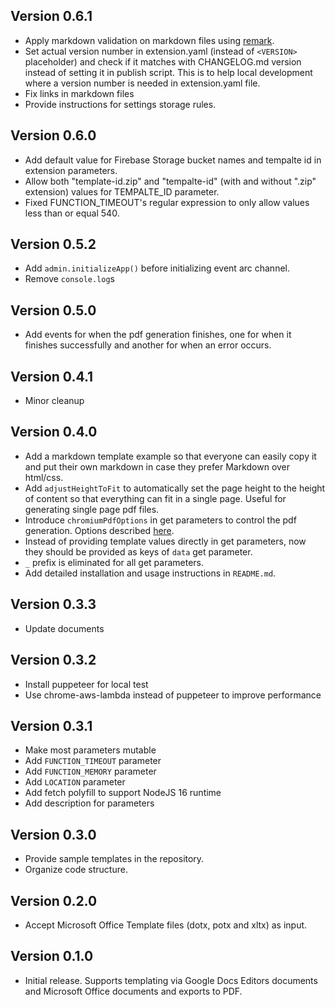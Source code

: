 ## Version 0.6.1

*   Apply markdown validation on markdown files using [remark](https://github.com/remarkjs/remark).
*   Set actual version number in extension.yaml (instead of `<VERSION>` placeholder) and check if it matches with CHANGELOG.md version instead of setting it in publish script. This is to help local development where a version number is needed in extension.yaml file.
*   Fix links in markdown files
*   Provide instructions for settings storage rules.

## Version 0.6.0

*   Add default value for Firebase Storage bucket names and tempalte id in extension parameters.
*   Allow both "template-id.zip" and "tempalte-id" (with and without ".zip" extension) values for TEMPALTE\_ID parameter.
*   Fixed FUNCTION\_TIMEOUT's regular expression to only allow values less than or equal 540.

## Version 0.5.2

*   Add `admin.initializeApp()` before initializing event arc channel.
*   Remove `console.log`s

## Version 0.5.0

*   Add events for when the pdf generation finishes, one for when it finishes successfully and another for when an error occurs.

## Version 0.4.1

*   Minor cleanup

## Version 0.4.0

*   Add a markdown template example so that everyone can easily copy it and put their own markdown in case they prefer Markdown over html/css.
*   Add `adjustHeightToFit` to automatically set the page height to the height of content so that everything can fit in a single page. Useful for generating single page pdf files.
*   Introduce `chromiumPdfOptions` in get parameters to control the pdf generation. Options described [here](https://www.puppeteersharp.com/api/PuppeteerSharp.PdfOptions.html).
*   Instead of providing template values directly in get parameters, now they should be provided as keys of `data` get parameter.
*   `_` prefix is eliminated for all get parameters.
*   Add detailed installation and usage instructions in `README.md`.

## Version 0.3.3

*   Update documents

## Version 0.3.2

*   Install puppeteer for local test
*   Use chrome-aws-lambda instead of puppeteer to improve performance

## Version 0.3.1

*   Make most parameters mutable
*   Add `FUNCTION_TIMEOUT` parameter
*   Add `FUNCTION_MEMORY` parameter
*   Add `LOCATION` parameter
*   Add fetch polyfill to support NodeJS 16 runtime
*   Add description for parameters

## Version 0.3.0

*   Provide sample templates in the repository.
*   Organize code structure.

## Version 0.2.0

*   Accept Microsoft Office Template files (dotx, potx and xltx) as input.

## Version 0.1.0

*   Initial release. Supports templating via Google Docs Editors documents and Microsoft Office documents and exports to PDF.
